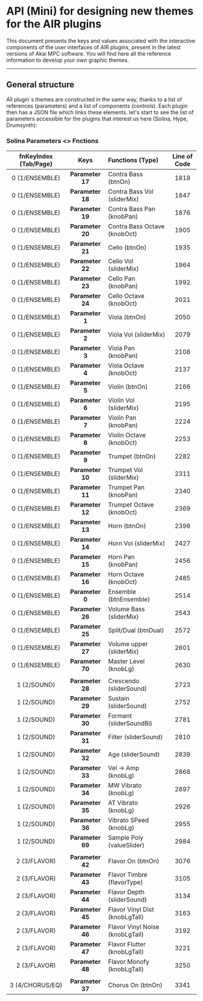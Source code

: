 # API (Mini) for designing new themes for the AIR plugins

This document presents the keys and values associated with the interactive components of the user interfaces of AIR plugins, present in the latest versions of Akai MPC software. You will find here all the reference information to develop your own graphic themes.

---

## General structure

All plugin´s themes are constructed in the same way, thanks to a list of references (parameters) and a list of components (controls). Each plugin then has a JSON file which links these elements. let's start to see the list of parameters accessible for the plugins that interest us here (Solina, Hype, Drumsynth):

### Solina Parameters <> Fnctions

| fnKeyIndex (Tab/Page) | Keys | Functions (Type)  | Line of Code |
| :---: | :---: | :----------------- | :---: |
| 0 (1/ENSEMBLE) | **Parameter 17** | Contra Bass (btnOn)  | 1818 |
| 0 (1/ENSEMBLE) | **Parameter 18** | Contra Bass Vol (sliderMix)  | 1847 |
| 0 (1/ENSEMBLE) | **Parameter 19** | Contra Bass Pan (knobPan)  | 1876 |
| 0 (1/ENSEMBLE) | **Parameter 20** | Contra Bass Octave (knobOct)  | 1905 |
| 0 (1/ENSEMBLE) | **Parameter 21** | Cello (btnOn)  | 1935 |
| 0 (1/ENSEMBLE) | **Parameter 22** | Cello Vol (sliderMix)  | 1964 |
| 0 (1/ENSEMBLE) | **Parameter 23** | Cello Pan (knobPan)  | 1992 |
| 0 (1/ENSEMBLE) | **Parameter 24** | Cello Octave (knobOct)  | 2021 |
| 0 (1/ENSEMBLE) | **Parameter 1** | Viola (btnOn)  | 2050 |
| 0 (1/ENSEMBLE) | **Parameter 2** | Viola Vol (sliderMix)  | 2079 |
| 0 (1/ENSEMBLE) | **Parameter 3** | Viola Pan (knobPan)  | 2108 |
| 0 (1/ENSEMBLE) | **Parameter 4** | Viola Octave (knobOct)  | 2137 |
| 0 (1/ENSEMBLE) | **Parameter 5** | Violin (btnOn)  | 2166 |
| 0 (1/ENSEMBLE) | **Parameter 6** | Violin Vol (sliderMix)  | 2195 |
| 0 (1/ENSEMBLE) | **Parameter 7** | Violin Pan (knobPan)  | 2224 |
| 0 (1/ENSEMBLE) | **Parameter 8** | Violin Octave (knobOct)  | 2253 |
| 0 (1/ENSEMBLE) | **Parameter 9** | Trumpet (btnOn)  | 2282 |
| 0 (1/ENSEMBLE) | **Parameter 10** | Trumpet Vol (sliderMix)  | 2311 |
| 0 (1/ENSEMBLE) | **Parameter 11** | Trumpet Pan (knobPan)  | 2340 |
| 0 (1/ENSEMBLE) | **Parameter 12** | Trumpet Octave (knobOct)  | 2369 |
| 0 (1/ENSEMBLE) | **Parameter 13** | Horn (btnOn)  | 2398 |
| 0 (1/ENSEMBLE) | **Parameter 14** | Horn Vol (sliderMix)  | 2427 |
| 0 (1/ENSEMBLE) | **Parameter 15** | Horn Pan (knobPan)  | 2456 |
| 0 (1/ENSEMBLE) | **Parameter 16** | Horn Octave (knobOct)  | 2485 |
| 0 (1/ENSEMBLE) | **Parameter 0** | Ensemble (btnEnsemble)  | 2514 |
| 0 (1/ENSEMBLE) | **Parameter 26** | Volume Bass (sliderMix)  | 2543 |
| 0 (1/ENSEMBLE) | **Parameter 25** | Split/Dual (btnDual)  | 2572 |
| 0 (1/ENSEMBLE) | **Parameter 27** | Volume upper (sliderMix)  | 2601 |
| 0 (1/ENSEMBLE) | **Parameter 70** | Master Level (knobLg)  | 2630 |
|  |  |  |  |
| 1 (2/SOUND) | **Parameter 28** | Crescendo (sliderSound)  | 2723 |
| 1 (2/SOUND) | **Parameter 29** | Sustain (sliderSound)  | 2752 |
| 1 (2/SOUND) | **Parameter 30** | Formant (sliderSoundBi)  | 2781 |
| 1 (2/SOUND) | **Parameter 31** | Filter (sliderSound)  | 2810 |
| 1 (2/SOUND) | **Parameter 32** | Age (sliderSound)  | 2839 |
| 1 (2/SOUND) | **Parameter 33** | Vel -> Amp (knobLg)  | 2868 |
| 1 (2/SOUND) | **Parameter 34** | MW Vibrato (knobLg)  | 2897 |
| 1 (2/SOUND) | **Parameter 35** | AT Vibrato (knobLg)  | 2926 |
| 1 (2/SOUND) | **Parameter 36** | Vibrato SPeed (knobLg)  | 2955 |
| 1 (2/SOUND) | **Parameter 69** | Sample Poly (valueSlider)  | 2984 |
|  |  |  |  |
| 2 (3/FLAVOR) | **Parameter 42** | Flavor On (btnOn)  | 3076 |
| 2 (3/FLAVOR) | **Parameter 43** | Flavor Timbre (flavorType)  | 3105 |
| 2 (3/FLAVOR) | **Parameter 44** | Flavor Depth (sliderSound)  | 3134 |
| 2 (3/FLAVOR) | **Parameter 45** | Flavor Vinyl Dist (knobLgTall)  | 3163 |
| 2 (3/FLAVOR) | **Parameter 46** | Flavor Vinyl Noise (knobLgTall)  | 3192 |
| 2 (3/FLAVOR) | **Parameter 47** | Flavor Flutter (knobLgTall)  | 3221 |
| 2 (3/FLAVOR) | **Parameter 48** | Flavor Monofy (knobLgTall)  | 3250 |
|  |  |  |  |
| 3 (4/CHORUS/EQ) | **Parameter 37** | Chorus On (btnOn)  | 3341 |






